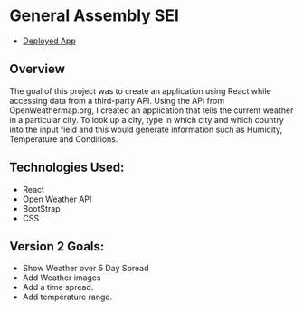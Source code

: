 # General Assembly SEI

* [Deployed App](https://adoring-jackson-8fd4b8.netlify.com/)


## Overview

The goal of this project was to create an application using React while accessing data from a third-party API. Using the API from OpenWeathermap.org, I created an application that tells the current weather in a particular city. To look up a city, type in which city and which country into the input field and this would generate information such as Humidity, Temperature and Conditions. 

## Technologies Used:
* React
* Open Weather API
* BootStrap
* CSS

## Version 2 Goals:
* Show  Weather over 5 Day Spread
* Add Weather images
* Add a time spread.
* Add temperature range.

<!-- ## ERD

![ERD](client/public/ERD.jpg)

## Wireframes

![Home](client/public/Home.jpg)

![Team Page](client/public/teamPage.jpg)

![Merchandise Page](client/public/merchPage.jpg)

![Schedule Page](client/public/schedPage.jpg) -->
